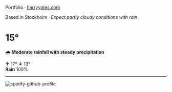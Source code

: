 Portfolio · [harryyates.com](https://harryyates.com)

<!-- WEATHER_START -->
Based in Stockholm · *Expect partly cloudy conditions with rain*

# 15°
🌧️ **Moderate rainfall with steady precipitation**

**↑** 17° **↓** 13°  
**Rain** 100%

---
<!-- WEATHER_END -->

<p align="left">
  <a>
    <img src="https://spotify-github-profile.kittinanx.com/api/view?uid=bigbello&cover_image=true&theme=natemoo-re&show_offline=true&background_color=121212&interchange=false&bar_color=53b14f&bar_color_cover=false" alt="spotify-github-profile">
  </a>
</p>
